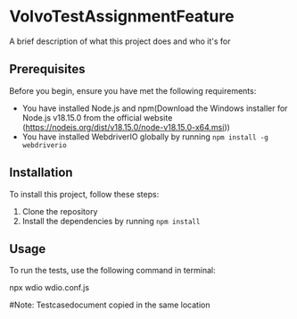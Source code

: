 # VolvoTestAssignmentFeature

A brief description of what this project does and who it's for

## Prerequisites

Before you begin, ensure you have met the following requirements:
* You have installed Node.js and npm(Download the Windows installer for Node.js v18.15.0 from the official website (https://nodejs.org/dist/v18.15.0/node-v18.15.0-x64.msi))
* You have installed WebdriverIO globally by running `npm install -g webdriverio`

## Installation

To install this project, follow these steps:

1. Clone the repository
2. Install the dependencies by running `npm install`

## Usage

To run the tests, use the following command in terminal:

npx wdio wdio.conf.js

#Note:
Testcasedocument copied in the same location

